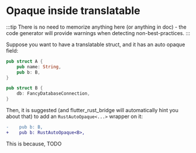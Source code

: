 # Opaque inside translatable

:::tip
There is no need to memorize anything here (or anything in doc) -
the code generator will provide warnings when detecting non-best-practices.
:::

Suppose you want to have a translatable struct, and it has an auto opaque field:

```rust
pub struct A {
    pub name: String,
    pub b: B,
}

pub struct B {
    db: FancyDatabaseConnection,
}
```

Then, it is suggested (and flutter_rust_bridge will automatically hint you about that)
to add an `RustAutoOpaque<...>` wrapper on it:

```diff
-    pub b: B,
+    pub b: RustAutoOpaque<B>,
```

This is because, TODO

